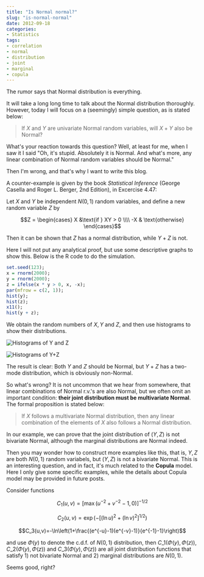 ```yaml
---
title: "Is Normal normal?"
slug: "is-normal-normal"
date: 2012-09-18
categories:
- Statistics
tags:
- correlation
- normal
- distribution
- joint
- marginal
- copula
---
```


The rumor says that Normal distribution is everything.

It will take a long long time to talk about the Normal distribution thoroughly.
However, today I will focus on a (seemingly) simple question, as is stated below:

> If $X$ and $Y$ are univariate Normal random variables, will $X+Y$ also be Normal?

What's your reaction towards this question? Well, at least for me, when I saw it I said
"Oh, it's stupid. Absolutely it is Normal. And what's more, any linear combination of
Normal random variables should be Normal."

Then I'm wrong, and that's why I want to write this blog.

A counter-example is given by the book _Statistical Inference_
(George Casella and Roger L. Berger, 2nd Edition), in Excercise 4.47:

Let $X$ and $Y$ be independent $N(0,1)$ random variables, and define a new random variable $Z$ by

$$Z = \begin{cases} X &\text{if } XY > 0 \\\\ -X & \text{otherwise} \end{cases}$$

Then it can be shown that $Z$ has a normal distribution, while $Y+Z$ is not.

Here I will not put any analytical proof, but use some descriptive graphs to show this. Below is the
R code to do the simulation.

```r
set.seed(123);
x = rnorm(2000);
y = rnorm(2000);
z = ifelse(x * y > 0, x, -x);
par(mfrow = c(2, 1));
hist(y);
hist(z);
x11();
hist(y + z);
```

We obtain the random numbers of $X,Y$ and $Z$, and then use histograms to show their distributions.

<p><img src="https://i.imgur.com/1zx8P.png" alt="Histograms of Y and Z" class="aligncenter"/></p>

<p><img src="https://i.imgur.com/6allQ.png" alt="Histograms of Y+Z" class="aligncenter"/></p>

The result is clear: Both $Y$ and $Z$ should be Normal, but $Y+Z$ has a two-mode distribution, which
is obviously non-Normal.

So what's wrong? It is not uncommon that we hear from somewhere, that linear combinations of
Normal r.v.'s are also Normal, but we often omit an important condition:
**their joint distribution must be multivariate Normal**. The formal proposition is stated below:

> If $X$ follows a multivariate Normal distribution, then any linear combination of the elements
> of $X$ also follows a Normal distribution.

In our example, we can prove that the joint distribution of $(Y,Z)$ is not bivariate Normal,
although the marginal distributions are Normal indeed.

Then you may wonder how to construct more examples like this, that is, $Y,Z$ are both $N(0,1)$
random variabels, but $(Y,Z)$ is not a bivariate Normal. This is an interesting question,
and in fact, it's much related to the **Copula** model. Here I only give some specific examples,
while the details about Copula model may be provided in future posts.

Consider functions

$$C_1(u,v)=[\max(u^{-2}+v^{-2}-1,0)]^{-1 / 2}$$

$$C_2(u,v)=\exp(-[(\ln u)^2+(\ln v)^2]^{1 / 2})$$

$$C_3(u,v)=-\ln\left(1+\frac{(e^{-u}-1)(e^{-v}-1)}{e^{-1}-1}\right)$$

and use $\Phi(y)$ to denote the c.d.f. of $N(0,1)$ distribution,
then $C\_1(\Phi(y),\Phi(z))$, $C\_2(\Phi(y),\Phi(z))$ and $C\_3(\Phi(y),\Phi(z))$ are all
joint distribution functions that satisfy 1) not bivariate Normal and 2) marginal distributions
are $N(0,1)$.

Seems good, right?
